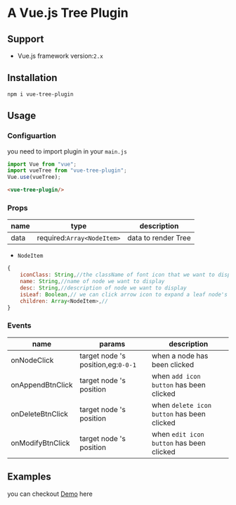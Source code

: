 # A Vue.js Tree Plugin
## Support 
- Vue.js framework version:`2.x`
## Installation

`npm i vue-tree-plugin`

## Usage

### Configuartion

you need to import plugin in your `main.js`

```javascript
import Vue from "vue";
import vueTree from "vue-tree-plugin";
Vue.use(vueTree);
```
```html
<vue-tree-plugin/>
```
### Props

| name         | type                       | description                           |
| ------------ | -------------------------- | ------------------------------------- |
| data         | required:`Array<NodeItem>` | data to render Tree                   |

- `NodeItem`
```javascript
{
    iconClass: String,//the className of font icon that we want to dispaly about this node,egg:"iconfont icon-editor"
    name: String,//name of node we want to display
    desc: String,//description of node we want to display
    isLeaf: Boolean,// we can click arrow icon to expand a leaf node's children nodes
    children: Array<NodeItem>,//
}
```

### Events

| name         | params                       | description                           |
| ------------ | -------------------------- | ------------------------------------- |
| onNodeClick |  target node 's position,eg:`0-0-1` | when a node has been clicked                   |
| onAppendBtnClick |  target node 's position | when `add icon button` has been clicked  |
| onDeleteBtnClick |  target node 's position | when `delete icon button` has been clicked |
| onModifyBtnClick |  target node 's position | when `edit icon button` has been clicked |

## Examples

you can checkout [Demo](https://anderlaw.github.io/vue-tree-plugin/example/index.html) here
